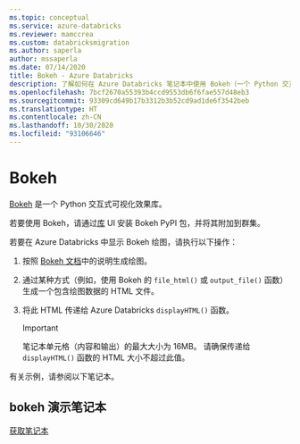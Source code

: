 ```yaml
---
ms.topic: conceptual
ms.service: azure-databricks
ms.reviewer: mamccrea
ms.custom: databricksmigration
ms.author: saperla
author: mssaperla
ms.date: 07/14/2020
title: Bokeh - Azure Databricks
description: 了解如何在 Azure Databricks 笔记本中使用 Bokeh（一个 Python 交互式可视化效果库）。
ms.openlocfilehash: 7bcf2670a55393b4ccd9553db6f6fae557d48eb3
ms.sourcegitcommit: 93309cd649b17b3312b3b52cd9ad1de6f3542beb
ms.translationtype: HT
ms.contentlocale: zh-CN
ms.lasthandoff: 10/30/2020
ms.locfileid: "93106646"
---
```

# <a name="bokeh"></a>Bokeh

[Bokeh](https://docs.bokeh.org/en/latest/) 是一个 Python 交互式可视化效果库。

若要使用 Bokeh，请通过[库](../../libraries/index.md) UI 安装 Bokeh PyPI 包，并将其附加到群集。

若要在 Azure Databricks 中显示 Bokeh 绘图，请执行以下操作：

1. 按照 [Bokeh 文档](https://docs.bokeh.org/en/latest/docs/user_guide/quickstart.html)中的说明生成绘图。
2. 通过某种方式（例如，使用 Bokeh 的 `file_html()` 或 `output_file()` 函数）生成一个包含绘图数据的 HTML 文件。
3. 将此 HTML 传递给 Azure Databricks `displayHTML()` 函数。

   > [!IMPORTANT]
   >
   > 笔记本单元格（内容和输出）的最大大小为 16MB。 请确保传递给 `displayHTML()` 函数的 HTML 大小不超过此值。

有关示例，请参阅以下笔记本。

## <a name="bokeh-demo-notebook"></a>bokeh 演示笔记本

[获取笔记本](../../_static/notebooks/bokeh-demo.html)